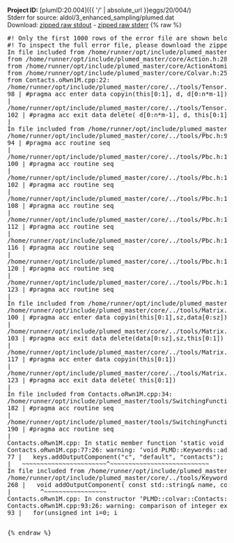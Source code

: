 **Project ID:** [plumID:20.004]({{ '/' | absolute_url }}eggs/20/004/)  
Stderr for source:  aldol/3_enhanced_sampling/plumed.dat   
Download: [zipped raw stdout](plumed.dat.plumed_master.stdout.txt.zip) - [zipped raw stderr](plumed.dat.plumed_master.stderr.txt.zip) 
{% raw %}
<pre>
#! Only the first 1000 rows of the error file are shown below
#! To inspect the full error file, please download the zipped raw stderr file above
In file included from /home/runner/opt/include/plumed_master/core/../tools/Tools.h:27,
from /home/runner/opt/include/plumed_master/core/Action.h:28,
from /home/runner/opt/include/plumed_master/core/ActionAtomistic.h:25,
from /home/runner/opt/include/plumed_master/core/Colvar.h:25,
from Contacts.oRwn1M.cpp:22:
/home/runner/opt/include/plumed_master/core/../tools/Tensor.h:98: warning: ignoring ‘#pragma acc enter’ [-Wunknown-pragmas]
98 | #pragma acc enter data copyin(this[0:1], d, d[0:n*m-1])
|
/home/runner/opt/include/plumed_master/core/../tools/Tensor.h:102: warning: ignoring ‘#pragma acc exit’ [-Wunknown-pragmas]
102 | #pragma acc exit data delete( d[0:n*m-1], d, this[0:1])
|
In file included from /home/runner/opt/include/plumed_master/core/ActionAtomistic.h:27:
/home/runner/opt/include/plumed_master/core/../tools/Pbc.h:94: warning: ignoring ‘#pragma acc routine’ [-Wunknown-pragmas]
94 | #pragma acc routine seq
|
/home/runner/opt/include/plumed_master/core/../tools/Pbc.h:100: warning: ignoring ‘#pragma acc routine’ [-Wunknown-pragmas]
100 | #pragma acc routine seq
|
/home/runner/opt/include/plumed_master/core/../tools/Pbc.h:102: warning: ignoring ‘#pragma acc routine’ [-Wunknown-pragmas]
102 | #pragma acc routine seq
|
/home/runner/opt/include/plumed_master/core/../tools/Pbc.h:108: warning: ignoring ‘#pragma acc routine’ [-Wunknown-pragmas]
108 | #pragma acc routine seq
|
/home/runner/opt/include/plumed_master/core/../tools/Pbc.h:112: warning: ignoring ‘#pragma acc routine’ [-Wunknown-pragmas]
112 | #pragma acc routine seq
|
/home/runner/opt/include/plumed_master/core/../tools/Pbc.h:116: warning: ignoring ‘#pragma acc routine’ [-Wunknown-pragmas]
116 | #pragma acc routine seq
|
/home/runner/opt/include/plumed_master/core/../tools/Pbc.h:120: warning: ignoring ‘#pragma acc routine’ [-Wunknown-pragmas]
120 | #pragma acc routine seq
|
/home/runner/opt/include/plumed_master/core/../tools/Pbc.h:123: warning: ignoring ‘#pragma acc routine’ [-Wunknown-pragmas]
123 | #pragma acc routine seq
|
In file included from /home/runner/opt/include/plumed_master/core/Colvar.h:27:
/home/runner/opt/include/plumed_master/core/../tools/Matrix.h:100: warning: ignoring ‘#pragma acc enter’ [-Wunknown-pragmas]
100 | #pragma acc enter data copyin(this[0:1],sz,data[0:sz])
|
/home/runner/opt/include/plumed_master/core/../tools/Matrix.h:103: warning: ignoring ‘#pragma acc exit’ [-Wunknown-pragmas]
103 | #pragma acc exit data delete(data[0:sz],sz,this[0:1])
|
/home/runner/opt/include/plumed_master/core/../tools/Matrix.h:117: warning: ignoring ‘#pragma acc enter’ [-Wunknown-pragmas]
117 | #pragma acc enter data copyin(this[0:1])
|
/home/runner/opt/include/plumed_master/core/../tools/Matrix.h:123: warning: ignoring ‘#pragma acc exit’ [-Wunknown-pragmas]
123 | #pragma acc exit data delete( this[0:1])
|
In file included from Contacts.oRwn1M.cpp:34:
/home/runner/opt/include/plumed_master/tools/SwitchingFunction.h:182: warning: ignoring ‘#pragma acc routine’ [-Wunknown-pragmas]
182 | #pragma acc routine seq
|
/home/runner/opt/include/plumed_master/tools/SwitchingFunction.h:190: warning: ignoring ‘#pragma acc routine’ [-Wunknown-pragmas]
190 | #pragma acc routine seq
|
Contacts.oRwn1M.cpp: In static member function ‘static void PLMD::colvar::Contacts::registerKeywords(PLMD::Keywords&)’:
Contacts.oRwn1M.cpp:77:26: warning: ‘void PLMD::Keywords::addOutputComponent(const std::string&, const std::string&, const std::string&)’ is deprecated: Use addOutputComponent with four argument and specify valid types for value from scalar/vector/matrix/grid [-Wdeprecated-declarations]
77 |   keys.addOutputComponent("c", "default", "contacts");
|   ~~~~~~~~~~~~~~~~~~~~~~~^~~~~~~~~~~~~~~~~~~~~~~~~~~~
In file included from /home/runner/opt/include/plumed_master/core/Action.h:27:
/home/runner/opt/include/plumed_master/core/../tools/Keywords.h:268:8: note: declared here
268 |   void addOutputComponent( const std::string& name, const std::string& key, const std::string& descr );
|        ^~~~~~~~~~~~~~~~~~
Contacts.oRwn1M.cpp: In constructor ‘PLMD::colvar::Contacts::Contacts(const PLMD::ActionOptions&)’:
Contacts.oRwn1M.cpp:93:26: warning: comparison of integer expressions of different signedness: ‘unsigned int’ and ‘int’ [-Wsign-compare]
93 |   for(unsigned int i=0; i<num_atomsa; i++)
|                         ~^~~~~~~~~~~
Contacts.oRwn1M.cpp:99:26: warning: comparison of integer expressions of different signedness: ‘unsigned int’ and ‘int’ [-Wsign-compare]
99 |   for(unsigned int i=0; i<num_atomsb; i++)
|                         ~^~~~~~~~~~~
Contacts.oRwn1M.cpp:124:25: warning: comparison of integer expressions of different signedness: ‘unsigned int’ and ‘int’ [-Wsign-compare]
124 |   for(unsigned int i=0;i<num_atomsa;++i){
|                        ~^~~~~~~~~~~
Contacts.oRwn1M.cpp:129:25: warning: comparison of integer expressions of different signedness: ‘unsigned int’ and ‘int’ [-Wsign-compare]
129 |   for(unsigned int i=0;i<num_atomsb;++i){
|                        ~^~~~~~~~~~~
terminate called after throwing an instance of 'PLMD::Plumed::ExceptionError'
what():
(tools/Keywords.cpp:483) void PLMD::Keywords::addFlag(std::string_view, bool, std::string_view)
+++ assertion failed: !defaultValue
the second argument to addFlag must be false COMPONENTS
[pkrvm7jw40e0xgp:11155] *** Process received signal ***
[pkrvm7jw40e0xgp:11155] Signal: Aborted (6)
[pkrvm7jw40e0xgp:11155] Signal code:  (-6)
[pkrvm7jw40e0xgp:11155] [ 0] /lib/x86_64-linux-gnu/libc.so.6(+0x45330)[0x7f7406445330]
[pkrvm7jw40e0xgp:11155] [ 1] /lib/x86_64-linux-gnu/libc.so.6(pthread_kill+0x11c)[0x7f740649eb2c]
[pkrvm7jw40e0xgp:11155] [ 2] /lib/x86_64-linux-gnu/libc.so.6(gsignal+0x1e)[0x7f740644527e]
[pkrvm7jw40e0xgp:11155] [ 3] /lib/x86_64-linux-gnu/libc.so.6(abort+0xdf)[0x7f74064288ff]
[pkrvm7jw40e0xgp:11155] [ 4] /lib/x86_64-linux-gnu/libstdc++.so.6(+0xa5ff5)[0x7f74068a5ff5]
[pkrvm7jw40e0xgp:11155] [ 5] /lib/x86_64-linux-gnu/libstdc++.so.6(+0xbb0da)[0x7f74068bb0da]
[pkrvm7jw40e0xgp:11155] [ 6] /lib/x86_64-linux-gnu/libstdc++.so.6(_ZSt10unexpectedv+0x0)[0x7f74068a5a55]
[pkrvm7jw40e0xgp:11155] [ 7] /lib/x86_64-linux-gnu/libstdc++.so.6(+0xa5a6f)[0x7f74068a5a6f]
[pkrvm7jw40e0xgp:11155] [ 8] plumed_master(+0x146dd)[0x558aa963c6dd]
[pkrvm7jw40e0xgp:11155] [ 9] /lib/x86_64-linux-gnu/libc.so.6(+0x2a1ca)[0x7f740642a1ca]
[pkrvm7jw40e0xgp:11155] [10] /lib/x86_64-linux-gnu/libc.so.6(__libc_start_main+0x8b)[0x7f740642a28b]
[pkrvm7jw40e0xgp:11155] [11] plumed_master(+0x15365)[0x558aa963d365]
[pkrvm7jw40e0xgp:11155] *** End of error message ***
</pre>
{% endraw %}
